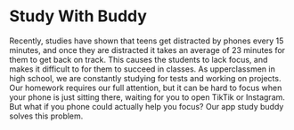 # Study With Buddy
Recently, studies have shown that teens get distracted by phones every 15 minutes, and once they are distracted it takes an average of 23 minutes for them to get back on track. This causes the students to lack focus, and makes it difficult to for them to succeed in classes. 
As upperclassmen in high school, we are constantly studying for tests and working on projects. Our homework requires our full attention, but it can be hard to focus when your phone is just sitting there, waiting for you to open TikTik or Instagram. But what if you phone could actually help you focus? Our app study buddy solves this problem. 
